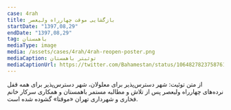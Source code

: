 ```yaml
---
case: 4rah
title: بازگشایی موقت چهارراه ولیعصر
startDate: "1397,08,29"
endDate: "1397,08,29"
tag: باهمستان
mediaType: image
media: /assets/cases/4rah/4rah-reopen-poster.png
mediaCaption: توئیتر باهمستان
mediaCaptionUrl: https://twitter.com/Bahamestan/status/1064827823758761984
---
```

از متن توئیت: شهر دسترس‌پذیر برای معلولان، شهر دسترس‌پذیر برای همه
قفل نرده‌های چهارراه ولیعصر پس از تلاش و مطالبه مستمر باهمستان و همکاری سرکار خانم فخاری و شهرداری تهران «موقتا» گشوده شده است.

